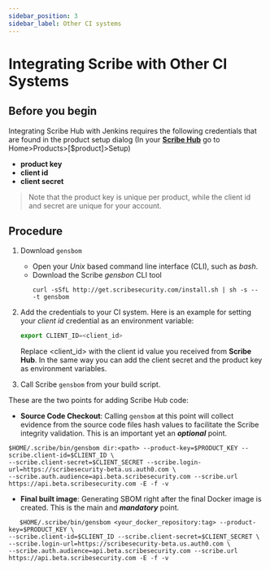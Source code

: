 ```yaml
---
sidebar_position: 3
sidebar_label: Other CI systems
---
```


# Integrating Scribe with Other CI Systems

## Before you begin
Integrating Scribe Hub with Jenkins requires the following credentials that are found in the product setup dialog (In your **[Scribe Hub](https://prod.hub.scribesecurity.com/ "Scribe Hub Link")** go to Home>Products>[$product]>Setup)

* **product key**
* **client id**
* **client secret**

>Note that the product key is unique per product, while the client id and secret are unique for your account.

## Procedure
1. Download `gensbom`  
   * Open your *Unix* based command line interface (CLI), such as *bash*.  
   * Download the Scribe *gensbon* CLI tool   
      ```
      curl -sSfL http://get.scribesecurity.com/install.sh | sh -s -- -t gensbom
      ```
1. Add the credentials to your CI system.
Here is an example for setting your *client id* credential as an environment variable:  
   ```js
   export CLIENT_ID=<client_id>
   ```
   Replace <client_id> with the client id value you received from **Scribe Hub**. In the same way you can add the client secret and the product key as environment variables.

1. Call Scribe `gensbom` from your build script.
<!--- Copy from illustration -->
These are the two points for adding Scribe Hub code:
* **Source Code Checkout**: Calling `gensbom` at this point will collect evidence from the source code files hash values to facilitate the Scribe integrity validation. This is an important yet an ___optional___ point. 

```
$HOME/.scribe/bin/gensbom dir:<path> --product-key=$PRODUCT_KEY --scribe.client-id=$CLIENT_ID \
--scribe.client-secret=$CLIENT_SECRET --scribe.login-url=https://scribesecurity-beta.us.auth0.com \
--scribe.auth.audience=api.beta.scribesecurity.com --scribe.url https://api.beta.scribesecurity.com -E -f -v
```

* **Final built image**: Generating SBOM right after the final Docker image is created. This is the main and ___mandatory___ point.  
```
   $HOME/.scribe/bin/gensbom <your_docker_repository:tag> --product-key=$PRODUCT_KEY \
--scribe.client-id=$CLIENT_ID --scribe.client-secret=$CLIENT_SECRET \
--scribe.login-url=https://scribesecurity-beta.us.auth0.com \
--scribe.auth.audience=api.beta.scribesecurity.com --scribe.url https://api.beta.scribesecurity.com -E -f -v
```
